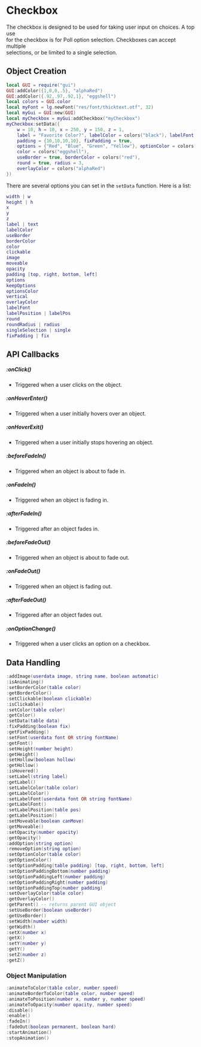 # Checkbox
The checkbox is designed to be used for taking user input on choices. A top use<br>
for the checkbox is for Poll option selection. Checkboxes can accept multiple<br>
selections, or be limited to a single selection.
## Object Creation
```lua
local GUI = require("gui")
GUI:addColor({1,0,0,.5}, "alphaRed")
GUI:addColor({.92,.97,.92,1}, "eggshell")
local colors = GUI.color
local myFont = lg.newFont("res/font/thicktext.otf", 32)
local myGui = GUI:new(GUI)
local myCheckbox = myGui:addCheckbox("myCheckbox")
myCheckbox:setData({
	w = 10, h = 10, x = 250, y = 150, z = 1, 
	label = "Favorite Color?", labelColor = colors("black"), labelFont = myFont, labelPos = {290, 105, 1},
	padding = {10,10,10,10}, fixPadding = true, 
	options = {"Red", "Blue", "Green", "Yellow"}, optionColor = colors("blue"), singleSelection = true,
	color = colors("eggshell"), 
	useBorder = true, borderColor = colors("red"),
	round = true, radius = 3,
	overlayColor = colors("alphaRed")
})
```
There are several options you can set in the `setData` function. Here is a list:
```lua
width | w
height | h
x
y
z
label | text
labelColor
useBorder
borderColor
color
clickable
image
moveable
opacity
padding [top, right, bottom, left]
options
keepOptions
optionsColor
vertical
overlayColor
labelFont
labelPosition | labelPos
round
roundRadius | radius
singleSelection | single
fixPadding | fix
```
## API Callbacks
##### :onClick()
- Triggered when a user clicks on the object.
##### :onHoverEnter()
- Triggered when a user initially hovers over an object.
##### :onHoverExit()
- Triggered when a user initially stops hovering an object.
##### :beforeFadeIn()
- Triggered when an object is about to fade in.
##### :onFadeIn()
- Triggered when an object is fading in.
##### :afterFadeIn()
- Triggered after an object fades in.
##### :beforeFadeOut()
- Triggered when an object is about to fade out.
##### :onFadeOut()
- Triggered when an object is fading out.
##### :afterFadeOut()
- Triggered after an object fades out.
##### :onOptionChange()
- Triggered when a user clicks an option on a checkbox.
## Data Handling
```lua
:addImage(userdata image, string name, boolean automatic)
:isAnimating()
:setBorderColor(table color)
:getBorderColor()
:setClickable(boolean clickable)
:isClickable()
:setColor(table color)
:getColor()
:setData(table data)
:fixPadding(boolean fix)
:getFixPadding()
:setFont(userdata font OR string fontName)
:getFont()
:setHeight(number height)
:getHeight()
:setHollow(boolean hollow)
:getHollow()
:isHovered()
:setLabel(string label)
:getLabel()
:setLabelColor(table color)
:getLabelColor()
:setLabelFont(userdata font OR string fontName)
:getLabelFont()
:setLabelPosition(table pos)
:getLabelPosition()
:setMoveable(boolean canMove)
:getMoveable()
:setOpacity(number opacity)
:getOpacity()
:addOption(string option)
:removeOption(string option)
:setOptionColor(table color)
:getOptionColor()
:setOptionPadding(table padding) [top, right, bottom, left]
:setOptionPaddingBottom(number padding)
:setOptionPaddingLeft(number padding)
:setOptionPaddingRight(number padding)
:setOptionPaddingTop(number padding)
:setOverlayColor(table color)
:getOverlayColor()
:getParent() -- returns parent GUI object
:setUseBorder(boolean useBorder)
:getUseBorder()
:setWidth(number width)
:getWidth()
:setX(number x)
:getX()
:setY(number y)
:getY()
:setZ(number z)
:getZ()
```
### Object Manipulation
```lua
:animateToColor(table color, number speed)
:animateBorderToColor(table color, number speed)
:animateToPosition(number x, number y, number speed)
:animateToOpacity(number opacity, number speed)
:disable()
:enable()
:fadeIn()
:fadeOut(boolean permanent, boolean hard)
:startAnimation()
:stopAnimation()
```